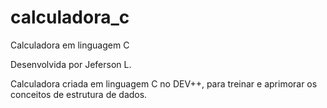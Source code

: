 # calculadora_c
Calculadora em linguagem C

Desenvolvida por Jeferson L.

Calculadora criada em linguagem C no DEV++, para treinar e aprimorar os conceitos de estrutura de dados.

